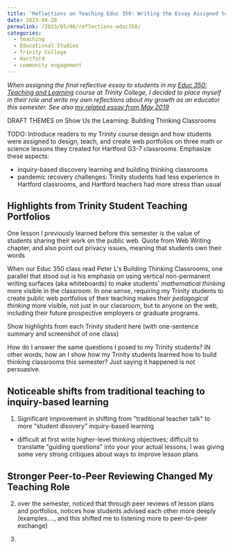```yaml
---
title: 'Reflections on Teaching Educ 350: Writing the Essay Assigned to My Teaching & Learning Students'
date: 2023-04-28
permalink: /2023/05/08/reflections-educ350/
categories:
  - teaching
  - Educational Studies
  - Trinity College
  - Hartford
  - community engagement
---
```

*When assigning the final reflective essay to students in my [Educ 350: Teaching and Learning](https://jackdougherty.org/educ350) course at Trinity College, I decided to place myself in their role and write my own reflections about my growth as an educator this semester. See also [my related essay from May 2019](https://jackdougherty.org/2019/05/01/facing-mirror-educ350/)*

DRAFT THEMES on Show Us the Learning: Building Thinking Classrooms

TODO: Introduce readers to my Trinity course design and how students were assigned to design, teach, and create web portfolios on three math or science lessons they created for Hartford G3-7 classrooms. Emphasize these aspects:

- inquiry-based discovery learning and building thinking classrooms
- pandemic recovery challenges: Trinity students had less experience in Hartford classrooms, and Hartford teachers had more stress than usual

## Highlights from Trinity Student Teaching Portfolios
One lesson I previously learned before this semester is the value of students sharing their work on the public web.
Quote from Web Writing chapter, and also point out privacy issues, meaning that students own their words

When our Educ 350 class read Peter L's Building Thinking Classrooms, one parallel that stood out is his emphasis on using vertical non-permanent writing surfaces (aka whiteboards) to make students' *mathematical thinking* more visible in the classroom. In one sense, requiring my Trinity students to create public web portfolios of their teaching makes their *pedagogical thinking* more visible, not just in our classroom, but to anyone on the web, including their future prospective employers or graduate programs.




Show highlights from each Trinity student here (with one-sentence summary and screenshot of one class)

How do I answer the same questions I posed to my Trinity students? IN other words, how an I show how my Trinity students learned how to build thinking classrooms this semester? Just saying it happened is not persuasive.

## Noticeable shifts from traditional teaching to inquiry-based learning


1) Significant improvement in shifting from "traditional teacher talk" to more "student disovery" inquiry-based learning
- difficult at first write higher-level thinking objectives; difficult to translatte "guiding questions" into your your actual lessons; I was giving some very strong critiques about ways to improve lesson plans

## Stronger Peer-to-Peer Reviewing Changed My Teaching Role
2) over the semester, noticed that through peer reviews of lesson plans and portfolios, notices how students advised each other more deeply (examples...., and this shifted me to listening more to peer-to-peer exchange)

3)
